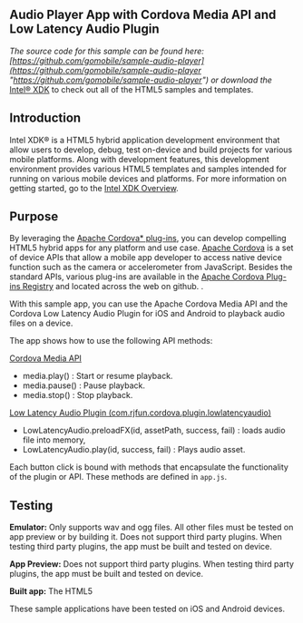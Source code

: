 ## Audio Player App with Cordova Media API and Low Latency Audio Plugin

_The source code for this sample can be found here: [https://github.com/gomobile/sample-audio-player](https://github.com/gomobile/sample-audio-player "https://github.com/gomobile/sample-audio-player") or download the_ [Intel® XDK](https://software.intel.com/en-us/html5/tools) to check out all of the HTML5 samples and templates.


## Introduction

Intel XDK® is a HTML5 hybrid application development environment that allow users to develop, debug, test on-device and build projects for various mobile platforms. Along with development features, this development environment provides various HTML5 templates and samples intended for running on various mobile devices and platforms. For more information on getting started, go to the [Intel XDK Overview](/en-us/xdk/docs/intel-xdk-overview).

## Purpose

By leveraging the [Apache Cordova* plug-ins](http://plugins.cordova.io/#/), you can develop compelling HTML5 hybrid apps for any platform and use case. [Apache Cordova](http://cordova.apache.org/) is a set of device APIs that allow a mobile app developer to access native device function such as the camera or accelerometer from JavaScript. Besides the standard APIs, various plug-ins are available in the [Apache Cordova Plug-ins Registry](http://plugins.cordova.io/#/) and located across the web on github. .

With this sample app, you can use the Apache Cordova Media API and the Cordova Low Latency Audio Plugin for iOS and Android to playback audio files on a device. 

The app shows how to use the following API methods:


[Cordova Media API](http://docs.phonegap.com/en/edge/cordova_media_media.md.html "API Documentation")

- media.play() : Start or resume playback.
- media.pause() : Pause playback.
- media.stop() : Stop playback.

[Low Latency Audio Plugin (com.rjfun.cordova.plugin.lowlatencyaudio)](https://github.com/floatinghotpot/testaudio/tree/master/plugins/com.rjfun.cordova.plugin.lowlatencyaudio "Plugin Documentation")


- LowLatencyAudio.preloadFX(id, assetPath, success, fail) : loads audio file into memory,
- LowLatencyAudio.play(id, success, fail) : Plays audio asset.

Each button click is bound with methods that encapsulate the functionality of the plugin or API. These methods are defined in `app.js`.

## Testing

**Emulator:** Only supports wav and ogg files. All other files must be tested on app preview or by building it. Does not support third party plugins. When testing third party plugins, the app must be built and tested on device.

**App Preview:** Does not support third party plugins. When testing third party plugins, the app must be built and tested on device.

**Built app:** The HTML5 <audio> tag does not work well on the webviews of many devices. You are advised to use Cordova plugins to play audio.



These sample applications have been tested on iOS and Android devices.

